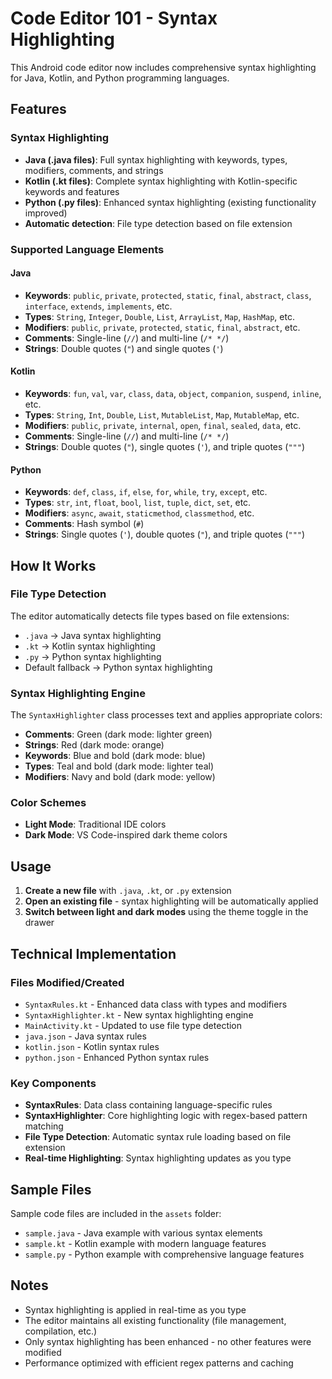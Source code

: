 # Code Editor 101 - Syntax Highlighting

This Android code editor now includes comprehensive syntax highlighting for Java, Kotlin, and Python programming languages.

## Features

### Syntax Highlighting
- **Java (.java files)**: Full syntax highlighting with keywords, types, modifiers, comments, and strings
- **Kotlin (.kt files)**: Complete syntax highlighting with Kotlin-specific keywords and features
- **Python (.py files)**: Enhanced syntax highlighting (existing functionality improved)
- **Automatic detection**: File type detection based on file extension

### Supported Language Elements

#### Java
- **Keywords**: `public`, `private`, `protected`, `static`, `final`, `abstract`, `class`, `interface`, `extends`, `implements`, etc.
- **Types**: `String`, `Integer`, `Double`, `List`, `ArrayList`, `Map`, `HashMap`, etc.
- **Modifiers**: `public`, `private`, `protected`, `static`, `final`, `abstract`, etc.
- **Comments**: Single-line (`//`) and multi-line (`/* */`)
- **Strings**: Double quotes (`"`) and single quotes (`'`)

#### Kotlin
- **Keywords**: `fun`, `val`, `var`, `class`, `data`, `object`, `companion`, `suspend`, `inline`, etc.
- **Types**: `String`, `Int`, `Double`, `List`, `MutableList`, `Map`, `MutableMap`, etc.
- **Modifiers**: `public`, `private`, `internal`, `open`, `final`, `sealed`, `data`, etc.
- **Comments**: Single-line (`//`) and multi-line (`/* */`)
- **Strings**: Double quotes (`"`), single quotes (`'`), and triple quotes (`"""`)

#### Python
- **Keywords**: `def`, `class`, `if`, `else`, `for`, `while`, `try`, `except`, etc.
- **Types**: `str`, `int`, `float`, `bool`, `list`, `tuple`, `dict`, `set`, etc.
- **Modifiers**: `async`, `await`, `staticmethod`, `classmethod`, etc.
- **Comments**: Hash symbol (`#`)
- **Strings**: Single quotes (`'`), double quotes (`"`), and triple quotes (`"""`)

## How It Works

### File Type Detection
The editor automatically detects file types based on file extensions:
- `.java` → Java syntax highlighting
- `.kt` → Kotlin syntax highlighting  
- `.py` → Python syntax highlighting
- Default fallback → Python syntax highlighting

### Syntax Highlighting Engine
The `SyntaxHighlighter` class processes text and applies appropriate colors:
- **Comments**: Green (dark mode: lighter green)
- **Strings**: Red (dark mode: orange)
- **Keywords**: Blue and bold (dark mode: blue)
- **Types**: Teal and bold (dark mode: lighter teal)
- **Modifiers**: Navy and bold (dark mode: yellow)

### Color Schemes
- **Light Mode**: Traditional IDE colors
- **Dark Mode**: VS Code-inspired dark theme colors

## Usage

1. **Create a new file** with `.java`, `.kt`, or `.py` extension
2. **Open an existing file** - syntax highlighting will be automatically applied
3. **Switch between light and dark modes** using the theme toggle in the drawer

## Technical Implementation

### Files Modified/Created
- `SyntaxRules.kt` - Enhanced data class with types and modifiers
- `SyntaxHighlighter.kt` - New syntax highlighting engine
- `MainActivity.kt` - Updated to use file type detection
- `java.json` - Java syntax rules
- `kotlin.json` - Kotlin syntax rules
- `python.json` - Enhanced Python syntax rules

### Key Components
- **SyntaxRules**: Data class containing language-specific rules
- **SyntaxHighlighter**: Core highlighting logic with regex-based pattern matching
- **File Type Detection**: Automatic syntax rule loading based on file extension
- **Real-time Highlighting**: Syntax highlighting updates as you type

## Sample Files
Sample code files are included in the `assets` folder:
- `sample.java` - Java example with various syntax elements
- `sample.kt` - Kotlin example with modern language features
- `sample.py` - Python example with comprehensive language features

## Notes
- Syntax highlighting is applied in real-time as you type
- The editor maintains all existing functionality (file management, compilation, etc.)
- Only syntax highlighting has been enhanced - no other features were modified
- Performance optimized with efficient regex patterns and caching
